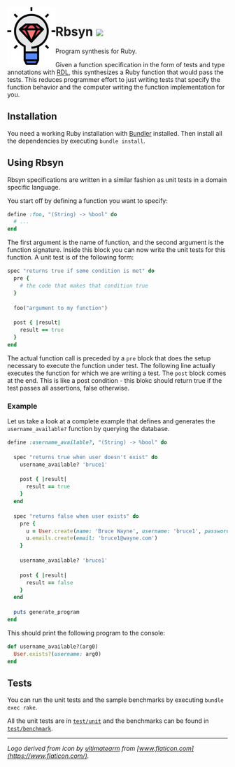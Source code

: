 <img align="left" src="rbsyn-logo.png" width=110>

# Rbsyn ![](https://github.com/ngsankha/rbsyn/workflows/Rbsyn%20Build/badge.svg)

Program synthesis for Ruby.

Given a function specification in the form of tests and type annotations with [RDL](https://github.com/tupl-tufts/rdl), this synthesizes a Ruby function that would pass the tests. This reduces programmer effort to just writing tests that specify the function behavior and the computer writing the function implementation for you.

## Installation

You need a working Ruby installation with [Bundler](https://bundler.io/) installed. Then install all the dependencies by executing `bundle install`.

## Using Rbsyn

Rbsyn specifications are written in a similar fashion as unit tests in a domain specific language.

You start off by defining a function you want to specify:

```ruby
define :foo, "(String) -> %bool" do
  # ...
end
```

The first argument is the name of function, and the second argument is the function signature. Inside this block you can now write the unit tests for this function. A unit test is of the following form:

```ruby
spec "returns true if some condition is met" do
  pre {
    # the code that makes that condition true
  }

  foo("argument to my function")

  post { |result|
    result == true
  }
end
```

The actual function call is preceded by a `pre` block that does the setup necessary to execute the function under test. The following line actually executes the function for which we are writing a test. The `post` block comes at the end. This is like a post condition - this blokc should return true if the test passes all assertions, false otherwise.

### Example

Let us take a look at a complete example that defines and generates the `username_available?` function by querying the database.

```ruby
define :username_available?, "(String) -> %bool" do

  spec "returns true when user doesn't exist" do
    username_available? 'bruce1'

    post { |result|
      result == true
    }
  end

  spec "returns false when user exists" do
    pre {
      u = User.create(name: 'Bruce Wayne', username: 'bruce1', password: 'coolcool')
      u.emails.create(email: 'bruce1@wayne.com')
    }

    username_available? 'bruce1'

    post { |result|
      result == false
    }
  end

  puts generate_program
end
```

This should print the following program to the console:

```ruby
def username_available?(arg0)
  User.exists?(username: arg0)
end
```

## Tests

You can run the unit tests and the sample benchmarks by executing `bundle exec rake`.

All the unit tests are in [`test/unit`](test/unit) and the benchmarks can be found in [`test/benchmark`](test/benchmark).

---

_Logo derived from icon by [ultimatearm](https://www.flaticon.com/authors/ultimatearm) from [www.flaticon.com](https://www.flaticon.com/)._

